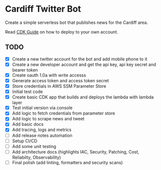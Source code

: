 # Cardiff Twitter Bot

Create a simple serverless bot that publishes news for the Cardiff area. 

Read [CDK Guide](cdk/README.md) on how to deploy to your own account.

## TODO

- [x] Create a new twitter account for the bot and add mobile phone to it
- [x] Create a new developer account and get the api key, api key secret and bearer token
- [x] Create oauth 1.0a with write accesss
- [x] Generate access token and access token secret
- [x] Store credentials in AWS SSM Parameter Store
- [x] Initial test code
- [x] Create basic CDK app that builds and deploys the lambda with lambda layer
- [x] Test initial version via console
- [x] Add logic to fetch credentials from parameter store
- [x] Add logic to scrape news and tweet
- [x] Add basic docs
- [x] Add tracing, logs and metrics
- [ ] Add release notes automation
- [ ] Setup CI/CD
- [ ] Add some unit testing
- [ ] Add architecture docs (highlights IAC, Security, Patching, Cost, Reliabilty, Observability)
- [ ] Final polish (add linting, formatters and security scans)
